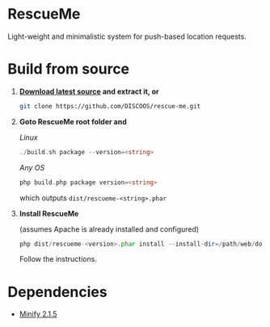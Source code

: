 RescueMe
========

Light-weight and minimalistic system for push-based location requests.

Build from source
=================

1. **<a href="https://github.com/DISCOOS/rescue-me/archive/master.zip">Download latest source</a> and extract it, or**

    ```bash
    git clone https://github.com/DISCOOS/rescue-me.git
    ```

2. **Goto RescueMe root folder and**

    *Linux*

    ```php
    ./build.sh package --version=<string>
    ```

    *Any OS*

    ```php
    php build.php package version=<string>
    ```
    which outputs `dist/rescueme-<string>.phar` 


3. **Install RescueMe**

   (assumes Apache is already installed and configured)

    ```php
    php dist/rescueme-<version>.phar install --install-dir=/path/web/document/root
    ```
    Follow the instructions.

Dependencies
============

* [Minify 2.1.5](https://minify.googlecode.com/files/minify-2.1.5.zip)
